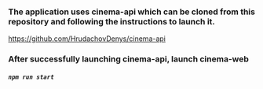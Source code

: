 ### The application uses cinema-api which can be cloned from this repository and following the instructions to launch it.
https://github.com/HrudachovDenys/cinema-api

### After successfully launching cinema-api, launch cinema-web

##### `npm run start`